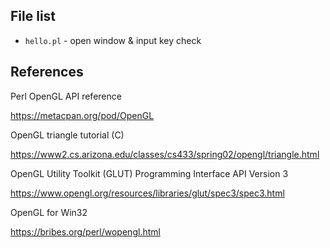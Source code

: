 

## File list

- `hello.pl` - open window & input key check

## References

Perl OpenGL API reference

https://metacpan.org/pod/OpenGL

OpenGL triangle tutorial (C)

https://www2.cs.arizona.edu/classes/cs433/spring02/opengl/triangle.html

OpenGL Utility Toolkit (GLUT) Programming Interface API Version 3

https://www.opengl.org/resources/libraries/glut/spec3/spec3.html

OpenGL for Win32

https://bribes.org/perl/wopengl.html
